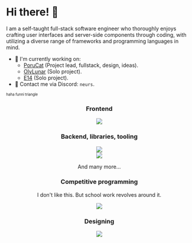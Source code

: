 # Hi there! 👋

I am a self-taught full-stack software engineer who thoroughly enjoys crafting user interfaces and server-side components through coding, with utilizing a diverse range of frameworks and programming languages in mind.

- 🔭 I'm currently working on:
  - [PoruCat](https://github.com/PoruCat) (Project lead, fullstack, design, ideas).
  - [OlyLunar](https://github.com/OlyLunar) (Solo project).
  - [E14](https://github.com/E14VN) (Solo project).
- 📨 Contact me via Discord: `neurs`.

<sub><sup>haha funni triangle</sup></sub>
<h3 align=center>Frontend</h3>

<div align=center>
  <img src="https://sili-icons.neursdev.tk/icons?i=net,flutter,androidstudio,electron,react,svelte,vue,mui,bootstrap,js,html,css"/>
</div>

<h3 align=center>Backend, libraries, tooling</h3>
<div align=center>
  <img src="https://sili-icons.neursdev.tk/icons?i=python,nodejs,typescript,dart,kotlin,php,bash,cs,java"/>
</div>
<div align=center>
  <img src="https://sili-icons.neursdev.tk/icons?i=sqlite,mongo,flask,firebase,vite,socketio,fastapi,express,selenium"/>
</div>

<p align=center>And many more...</p>

<h3 align=center>Competitive programming</h3>
<p align=center>I don't like this. But school work revolves around it.</p>
<div align=center>
  <img src="https://sili-icons.neursdev.tk/icons?i=python,cpp,c"/>
</div>

<h3 align=center>Designing</h3>

<div align=center>
  <img src="https://sili-icons.neursdev.tk/icons?i=figma,xd,ai,ps,pr,blender"/>
</div>
